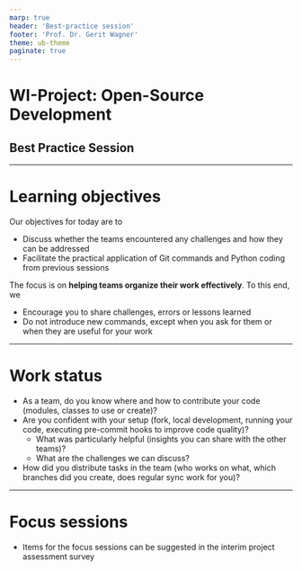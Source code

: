 ```yaml
---
marp: true
header: 'Best-practice session'
footer: 'Prof. Dr. Gerit Wagner'
theme: ub-theme
paginate: true
---
```


# WI-Project: Open-Source Development

## Best Practice Session

---

# Learning objectives

Our objectives for today are to

- Discuss whether the teams encountered any challenges and how they can be addressed
- Facilitate the practical application of Git commands and Python coding from previous sessions

The focus is on **helping teams organize their work effectively**. To this end, we

- Encourage you to share challenges, errors or lessons learned
- Do not introduce new commands, except when you ask for them or when they are useful for your work

---
<!-- paginate: true -->

# Work status

- As a team, do you know where and how to contribute your code (modules, classes to use or create)?
- Are you confident with your setup (fork, local development, running your code, executing pre-commit hooks to improve code quality)?
    - What was particularly helpful (insights you can share with the other teams)?
    - What are the challenges we can discuss?
- How did you distribute tasks in the team (who works on what, which branches did you create, does regular sync work for you)?

---

# Focus sessions

- Items for the focus sessions can be suggested in the interim project assessment survey

<!-- 
---

# Best practices and conventions





- Based on student feedback

- pre-commit hooks (code quality) and tests (check whether it runs on all branches)
- Commit practices (atomic, no unrelated materials)
- Remember to sync regularly between remotes/origin and your fork

- Option: ask students to refactor their code in parallel (e.g., docstrings, variable naming, typing, breaking down methods) and merge (start from new branches)
Notes:

- A walk-through explaining colrev search and SearchSources (showing the changes in settings and records retrieved), and guidelines in testing code would be helpful.
- Refresh skills related to Git, gitk, fork, using of branches/pull-requests, issues, and merging.
- Additional resources (e.g., links to interactive tutorials)
- Explanations for gitk and Linux shell commands (ls, cs, ...)
- Workflow utilities (such as storing custom commands in bash_aliases) may be helpful.

Use [colrev-template](https://github.com/CoLRev-Environment/colrev-template) in GitHub codespaces
Plan: 45 min

-> continue with the setup in https://github.com/CoLRev-Environment/colrev  (including alias etc.)
Plan: 45 min

Fragen: 30-40 min

Test and practice merge/merge conflict

-->